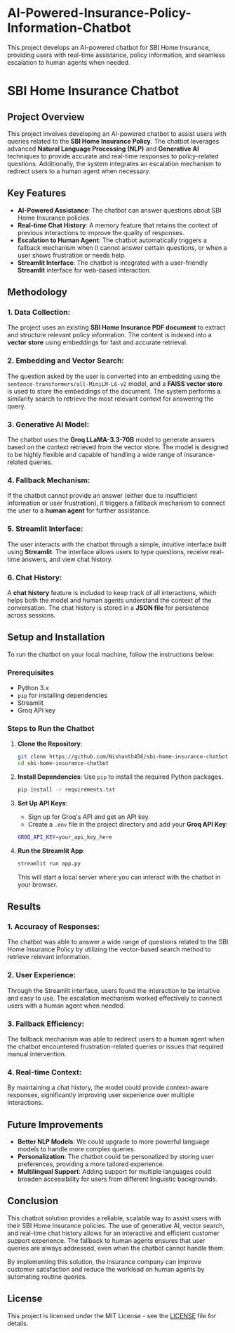 # AI-Powered-Insurance-Policy-Information-Chatbot
This project develops an AI-powered chatbot for SBI Home Insurance, providing users with real-time assistance, policy information, and seamless escalation to human agents when needed.

# SBI Home Insurance Chatbot

## Project Overview

This project involves developing an AI-powered chatbot to assist users with queries related to the **SBI Home Insurance Policy**. The chatbot leverages advanced **Natural Language Processing (NLP)** and **Generative AI** techniques to provide accurate and real-time responses to policy-related questions. Additionally, the system integrates an escalation mechanism to redirect users to a human agent when necessary.

## Key Features

- **AI-Powered Assistance**: The chatbot can answer questions about SBI Home Insurance policies.
- **Real-time Chat History**: A memory feature that retains the context of previous interactions to improve the quality of responses.
- **Escalation to Human Agent**: The chatbot automatically triggers a fallback mechanism when it cannot answer certain questions, or when a user shows frustration or needs help.
- **Streamlit Interface**: The chatbot is integrated with a user-friendly **Streamlit** interface for web-based interaction.

## Methodology

### 1. **Data Collection**:
The project uses an existing **SBI Home Insurance PDF document** to extract and structure relevant policy information. The content is indexed into a **vector store** using embeddings for fast and accurate retrieval.

### 2. **Embedding and Vector Search**:
The question asked by the user is converted into an embedding using the `sentence-transformers/all-MiniLM-L6-v2` model, and a **FAISS vector store** is used to store the embeddings of the document. The system performs a similarity search to retrieve the most relevant context for answering the query.

### 3. **Generative AI Model**:
The chatbot uses the **Groq LLaMA-3.3-70B** model to generate answers based on the context retrieved from the vector store. The model is designed to be highly flexible and capable of handling a wide range of insurance-related queries.

### 4. **Fallback Mechanism**:
If the chatbot cannot provide an answer (either due to insufficient information or user frustration), it triggers a fallback mechanism to connect the user to a **human agent** for further assistance.

### 5. **Streamlit Interface**:
The user interacts with the chatbot through a simple, intuitive interface built using **Streamlit**. The interface allows users to type questions, receive real-time answers, and view chat history.

### 6. **Chat History**:
A **chat history** feature is included to keep track of all interactions, which helps both the model and human agents understand the context of the conversation. The chat history is stored in a **JSON file** for persistence across sessions.

## Setup and Installation

To run the chatbot on your local machine, follow the instructions below:

### Prerequisites

- Python 3.x
- `pip` for installing dependencies
- Streamlit
- Groq API key

### Steps to Run the Chatbot

1. **Clone the Repository**:
    ```bash
    git clone https://github.com/Nishanth456/sbi-home-insurance-chatbot.git
    cd sbi-home-insurance-chatbot
    ```

2. **Install Dependencies**:
    Use `pip` to install the required Python packages.
    ```bash
    pip install -r requirements.txt
    ```

3. **Set Up API Keys**:
    - Sign up for Groq's API and get an API key.
    - Create a `.env` file in the project directory and add your **Groq API Key**:
    ```bash
    GROQ_API_KEY=your_api_key_here
    ```

4. **Run the Streamlit App**:
    ```bash
    streamlit run app.py
    ```

    This will start a local server where you can interact with the chatbot in your browser.

## Results

### 1. **Accuracy of Responses**:
The chatbot was able to answer a wide range of questions related to the SBI Home Insurance Policy by utilizing the vector-based search method to retrieve relevant information. 

### 2. **User Experience**:
Through the Streamlit interface, users found the interaction to be intuitive and easy to use. The escalation mechanism worked effectively to connect users with a human agent when needed.

### 3. **Fallback Efficiency**:
The fallback mechanism was able to redirect users to a human agent when the chatbot encountered frustration-related queries or issues that required manual intervention. 

### 4. **Real-time Context**:
By maintaining a chat history, the model could provide context-aware responses, significantly improving user experience over multiple interactions.

## Future Improvements

- **Better NLP Models**: We could upgrade to more powerful language models to handle more complex queries.
- **Personalization**: The chatbot could be personalized by storing user preferences, providing a more tailored experience.
- **Multilingual Support**: Adding support for multiple languages could broaden accessibility for users from different linguistic backgrounds.

## Conclusion

This chatbot solution provides a reliable, scalable way to assist users with their SBI Home Insurance policies. The use of generative AI, vector search, and real-time chat history allows for an interactive and efficient customer support experience. The fallback to human agents ensures that user queries are always addressed, even when the chatbot cannot handle them.

By implementing this solution, the insurance company can improve customer satisfaction and reduce the workload on human agents by automating routine queries.

## License

This project is licensed under the MIT License - see the [LICENSE](LICENSE) file for details.
